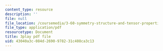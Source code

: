 ```yaml
---
content_type: resource
description: ''
file: null
file_location: /coursemedia/3-60-symmetry-structure-and-tensor-properties-of-materials-fall-2005/43040a3c084d2690978231c408ca3c13_dGd519SL114.pdf
file_type: application/pdf
resourcetype: Document
title: 3play pdf file
uid: 43040a3c-084d-2690-9782-31c408ca3c13
---
```

